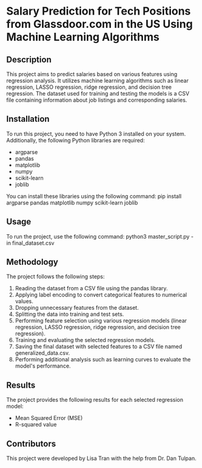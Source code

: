 # Salary Prediction for Tech Positions from Glassdoor.com in the US Using Machine Learning Algorithms

## Description
This project aims to predict salaries based on various features using regression analysis. It utilizes machine learning algorithms such as linear regression, LASSO regression, ridge regression, and decision tree regression. The dataset used for training and testing the models is a CSV file containing information about job listings and corresponding salaries.

## Installation
To run this project, you need to have Python 3 installed on your system. Additionally, the following Python libraries are required:

- argparse
- pandas
- matplotlib
- numpy
- scikit-learn
- joblib

You can install these libraries using the following command:
pip install argparse pandas matplotlib numpy scikit-learn joblib

## Usage
To run the project, use the following command:
python3 master_script.py -in final_dataset.csv

## Methodology
The project follows the following steps:
1. Reading the dataset from a CSV file using the pandas library.
2. Applying label encoding to convert categorical features to numerical values.
3. Dropping unnecessary features from the dataset.
4. Splitting the data into training and test sets.
5. Performing feature selection using various regression models (linear regression, LASSO regression, ridge regression, and decision tree regression).
6. Training and evaluating the selected regression models.
7. Saving the final dataset with selected features to a CSV file named generalized_data.csv.
8. Performing additional analysis such as learning curves to evaluate the model's performance.

## Results
The project provides the following results for each selected regression model:
- Mean Squared Error (MSE)
- R-squared value

## Contributors
This project were developed by Lisa Tran with the help from Dr. Dan Tulpan.
